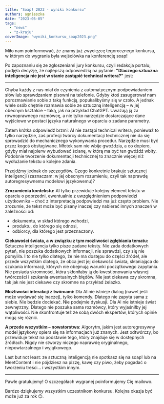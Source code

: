 ```yaml
---
title: "Soap! 2023 - wyniki konkursu"
authors: agnieszka
date: "2023-05-05"
tags:
  - "news"
  - "z-kraju"
coverImage: "wyniki_konkursu_soap2023.png"
---
```


Miło nam poinformować, że znamy już zwycięzcę tegorocznego konkursu, w którym do
wygrania była wejściówka na konferencję soap!

<!--truncate-->

Po zapoznaniu się ze zgłoszeniami jury konkursu, czyli redakcja portalu, podjęła
decyzję, że najlepszą odpowiedzią na pytanie: **"Dlaczego sztuczna inteligencja
nie jest w stanie zastąpić technical writera?"** jest:

---

Chyba każdy z nas miał do czynienia z automatycznym podpowiadaniem słów lub
sprawdzaniem pisowni na telefonie. Gdyby ktoś zasugerował nam porozmawianie
sobie z taką funkcją, popukalibyśmy się w czoło. A jednak wiele osób chętnie
rozmawia sobie ze sztuczną inteligencją – w jej obecnym kształcie – taką, jak na
przykład ChatGPT. Uważają ją za równoprawnego rozmówcę, a nie tylko narzędzie
dostarczające dane wyjściowe w postaci języka naturalnego w oparciu o zadane
parametry.

Zatem krótka odpowiedź brzmi: AI nie zastąpi technical writera, ponieważ to
tylko narzędzie, zaś profesji twórcy dokumentacji technicznej nie da się
sprowadzić do mechanicznego wykonywania procedur. Narzędzie musi być przez kogoś
obsługiwane. Młotek sam nie wbije gwoździa, a co dopiero, gdyby miał najpierw
wybudować ścianę, w którą ma być ten gwóźdź wbity. Podobnie tworzenie
dokumentacji technicznej to znacznie więcej niż wydłużanie tekstu o kolejne
zdania.

Przejdźmy jednak do szczegółów. Czego konkretnie brakuje sztucznej inteligencji
(zaznaczam: w jej obecnym rozumieniu, czyli tak naprawdę autoregresywnemu
modelowi językowemu)?

**Zrozumienia kontekstu:** AI tylko przewiduje kolejny element tekstu w oparciu
o poprzedni, ewentualnie z uwzględnieniem podpowiedzi użytkownika – choć z
interpretacją podpowiedzi ma już często problem. Nie zrozumie, że tekst może być
pisany inaczej czy nabierać innych znaczeń w zależności od:

- dokumentu, w skład którego wchodzi,
- produktu, do którego się odnosi,
- odbiorcy, dla którego jest przeznaczony.

**Ciekawości świata, a w związku z tym możliwości zgłębiania tematu:** Sztuczna
inteligencja tylko pisze zadane teksty. Nie zada dodatkowych pytań, nie poszuka
dodatkowych informacji, nie sprawdzi, czy się nie pomyliła. I to nie tylko
dlatego, że nie ma dostępu do części źródeł, ale przede wszystkim dlatego, że
obca jest jej ciekawość świata, skłaniająca do szukania informacji, których nie
obejmują warunki początkowego zapytania. Nie posiada skromności, która
skłoniłaby ją do kwestionowania własnej twórczości i szukania ewentualnych
błędów. Nie jest ciekawa czy skromna, tak jak nie jest ciekawe czy skromne na
przykład żelazko.

**Możliwości interakcji z twórcami:** Dla AI nie istnieje dialog (nawet jeśli
może wydawać się inaczej), tylko komendy. Dlatego nie zapyta sama z siebie. Nie
będzie dociekać. Nie podejmie dyskusji. Dla AI nie istnieje świat zewnętrzny.
Dlatego nie poszuka sama rozmówcy, który wyjaśniłby jej wątpliwości. Nie
skonfrontuje też ze sobą dwóch ekspertów, których opinie mogą się różnić.

**A przede wszystkim – nowatorstwa:** Algorytm, jakim jest autoregresywny model
językowy opiera się na informacjach już znanych. Jest odtwórczy, bo przewiduje
tekst na podstawie tego, który znajduje się w dostępnych źródłach. Nigdy nie
stworzy niczego naprawdę oryginalnego, niepowtarzalnego i wyjątkowego.

Last but not least: ze sztuczną inteligencją nie spotkasz się na soap! lub na
MeetContent i nie pójdziesz na pizzę, kawę czy piwo, żeby pogadać o tworzeniu
treści... i wszystkim innym.

---

Pawle gratulujemy! O szczegółach wygranej poinformujemy Cię mailowo.

Bardzo dziękujemy wszystkim uczestnikom konkursu. Kolejna okazja być może już za
rok 😉.
